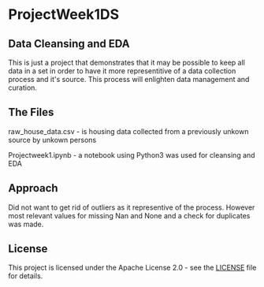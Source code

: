 # ProjectWeek1DS
## Data Cleansing and EDA
This is just a project that demonstrates that it may be possible to keep all data in a set in order to have it more representitive of a data collection process and it's source. This process will enlighten data management and curation.

## The Files

raw_house_data.csv - is housing data collected from a previously unkown source by unkown persons

Projectweek1.ipynb - a notebook using Python3 was used for cleansing and EDA

## Approach

Did not want to get rid of outliers as it representive of the process. However most relevant values for missing Nan and None and a check for duplicates was made.

## License

This project is licensed under the Apache License 2.0 - see the [LICENSE](LICENSE) file for details.

